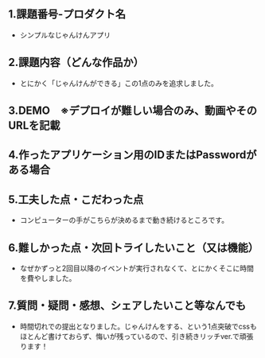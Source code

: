 ## 1.課題番号-プロダクト名
- シンプルなじゃんけんアプリ
## 2.課題内容（どんな作品か）
- とにかく「じゃんけんができる」この1点のみを追求しました。
## 3.DEMO　※デプロイが難しい場合のみ、動画やそのURLを記載

## 4.作ったアプリケーション用のIDまたはPasswordがある場合

## 5.工夫した点・こだわった点
- コンピューターの手がこちらが決めるまで動き続けるところです。
## 6.難しかった点・次回トライしたいこと（又は機能）
- なぜかずっと2回目以降のイベントが実行されなくて、とにかくそこに時間を費やしました。
## 7.質問・疑問・感想、シェアしたいこと等なんでも
- 時間切れでの提出となりました。じゃんけんをする、という1点突破でcssもほとんど書けておらず、悔いが残っているので、引き続きリッチver.で頑張ります！
